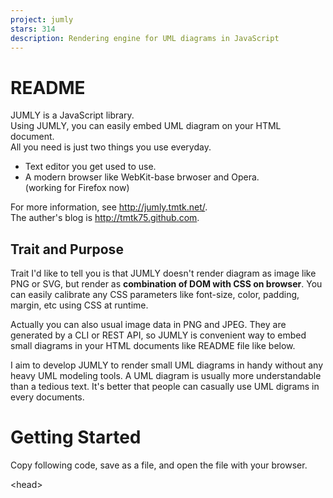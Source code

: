 ```yaml
---
project: jumly
stars: 314
description: Rendering engine for UML diagrams in JavaScript
---
```


README
======

JUMLY is a JavaScript library.  
Using JUMLY, you can easily embed UML diagram on your HTML document.  
All you need is just two things you use everyday.

-   Text editor you get used to use.
-   A modern browser like WebKit-base brwoser and Opera.  
    (working for Firefox now)

For more information, see http://jumly.tmtk.net/.  
The auther's blog is http://tmtk75.github.com.

Trait and Purpose
-----------------

Trait I'd like to tell you is that JUMLY doesn't render diagram as image like PNG or SVG, but render as **combination of DOM with CSS on browser**. You can easily calibrate any CSS parameters like font-size, color, padding, margin, etc using CSS at runtime.

Actually you can also usual image data in PNG and JPEG. They are generated by a CLI or REST API, so JUMLY is convenient way to embed small diagrams in your HTML documents like README file like below.  

I aim to develop JUMLY to render small UML diagrams in handy without any heavy UML modeling tools. A UML diagram is usually more understandable than a tedious text. It's better that people can casually use UML digrams in every documents.

Getting Started
===============

Copy following code, save as a file, and open the file with your browser.

<head\>
<script src\='http://code.jquery.com/jquery-2.1.0.min.js'\></script\>
<script src\='http://coffeescript.org/extras/coffee-script.js'\></script\>
<script src\='http://jumly.tmtk.net/public/jumly.min.js'\></script\>
</head\>
<body\>
<script type\='text/jumly+sequence'\>
@found "You", \-\>
  @message "meet", "JUMLY"
</script\>
</body\>

Here is a minimal sample.

How to build
============

Requiring node.js v0.10.20 or upper.

node.js installation
--------------------

nvm is good to get it.

```
$ git clone git://github.com/creationix/nvm.git ~/.nvm
$ . ~/.nvm/nvm.sh
$ nvm install 0.10
```

Build jumly
-----------

In order to build jumly.js, jumly.css and minified ones, it's shortly steps.

```
$ git clone https://github.com/tmtk75/jumly.git
$ cd jumly
$ . .env
$ npm install
$ make build
```

`./public/jumly.min.js` is generated.

How to develop
==============

Written in CoffeeScript and stylus. They are in `./lib` directory. `./lib/js/jumly.coffee` organizes other \*.coffee files in order.

On a webapp, which is described at next, you can use them without build. Editing \*.coffee and \*.styl, reload a page of webapp, and your change will make effect.

How to launch the webapp
========================

You can launch the webapp using express.

```
$ . .env
$ git submodule update --init
$ ./app.coffee
```

Please access to localhost:3000 thru your browser.

How to run specs
================

With browser
------------

```
$ make test
```

Compile spec files, and open `./spec/index.html` with your browser.

With Karma
----------

To compile them,

```
$ . .env
$ build karam
$ open spec/index.html
```

jasmine is used for writing specs.

License
=======

JUMLY v0.2.2 is under MIT License.

JUMLY v0.2.2, 2010-2015 copyright(c), all rights reserved Tomotaka Sakuma.

History
=======

-   0.2.4, Jul 21, 2015
    -   Workaround for #40
-   0.2.3, Apr 1, 2015
    -   Fixed #38
-   0.2.2, Feb 7, 2015
    -   Fixed an issue for image width
-   0.2.1, Jan 25, 2015
    -   Fixed several issues. #8 #18 #19 #23 #24 #31 #35
-   0.2.0, Jan 4, 2015
    -   Followed CommonJS for module system
    -   Use Karam for test
-   0.1.5-2, Mar 12, 2014
    -   Removed z-index from `.sequence-diagram .lifeline .line` for #28
-   0.1.5-1, June 23, 2013
    -   REST API to generate image
-   0.1.4, May 20, 2013
    -   Replaced canvas with svg
-   0.1.3b, Apr 27, 2013
    -   API JUMLY.scan (beta)
-   0.1.3a, Mar 29, 2013
    -   Robustness diagram prototyping
    -   Fixed pollution of jQuery namespace with some funcitons
-   Use GRUNT for bulid, Mar 10, 2013
-   0.1.2b, Jan 9, 2013
    -   @fragment directive
-   0.1.2a, Dec 31, 2012
    -   Fixed #4
-   Try JUMLY, Dec 29, 2012
    -   interactive demo for sequence diagram
-   0.1.2, Dec 29, 2012
    -   change CSS class name for .participant, which was .object
-   Reference Manual r1 published Dec 10, 2012
-   0.1.1 Nov 29, 2012
    -   support @note directive
    -   adjust margins and spaces in stylesheet
-   0.1.0 Nov 23, 2012 -- initial release
    -   support sequence diagram

Special Thanks
==============

-   jQuery http://jquery.com/
-   CoffeeScript http://coffeescript.org/
-   node.js http://nodejs.org/
-   express http://expressjs.com/
-   GitHub https://github.com/
-   heroku https://www.heroku.com/
-   jade http://jade-lang.com/
-   Stylus http://learnboost.github.com/stylus/
-   Markdown https://daringfireball.net/projects/markdown/
-   GRUNT http://gruntjs.com/
-   webpack http://webpack.github.io/
-   Karma http://karma-runner.github.io/
